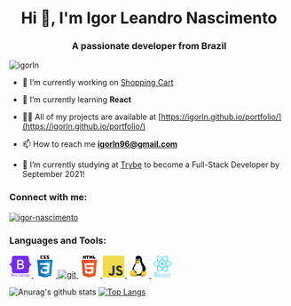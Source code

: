 <h1 align="center">Hi 👋, I'm Igor Leandro Nascimento</h1>
<h3 align="center">A passionate developer from Brazil</h3>

<p align="left"> <img src="https://komarev.com/ghpvc/?username=igorln&label=Profile%20views&color=0e75b6&style=flat" alt="igorln" /> </p>

- 🔭 I’m currently working on [Shopping Cart](https://github.com/igorln/shopping-cart)

- 🌱 I’m currently learning **React**

- 👨‍💻 All of my projects are available at [https://igorln.github.io/portfolio/](https://igorln.github.io/portfolio/)

- 📫 How to reach me **igorln96@gmail.com**

- 🚀 I’m currently studying at [Trybe](https://www.betrybe.com/) to become a Full-Stack Developer by September 2021!

<h3 align="left">Connect with me:</h3>
<p align="left">
<a href="https://linkedin.com/in/igor-nascimento" target="blank"><img align="center" src="https://cdn.jsdelivr.net/npm/simple-icons@3.0.1/icons/linkedin.svg" alt="igor-nascimento" height="30" width="40" /></a>
</p>

<h3 align="left">Languages and Tools:</h3>
<p align="left"> <a href="https://getbootstrap.com" target="_blank"> <img src="https://raw.githubusercontent.com/devicons/devicon/master/icons/bootstrap/bootstrap-plain-wordmark.svg" alt="bootstrap" width="40" height="40"/> </a> <a href="https://www.w3schools.com/css/" target="_blank"> <img src="https://raw.githubusercontent.com/devicons/devicon/master/icons/css3/css3-original-wordmark.svg" alt="css3" width="40" height="40"/> </a> <a href="https://git-scm.com/" target="_blank"> <img src="https://www.vectorlogo.zone/logos/git-scm/git-scm-icon.svg" alt="git" width="40" height="40"/> </a> <a href="https://www.w3.org/html/" target="_blank"> <img src="https://raw.githubusercontent.com/devicons/devicon/master/icons/html5/html5-original-wordmark.svg" alt="html5" width="40" height="40"/> </a> <a href="https://developer.mozilla.org/en-US/docs/Web/JavaScript" target="_blank"> <img src="https://raw.githubusercontent.com/devicons/devicon/master/icons/javascript/javascript-original.svg" alt="javascript" width="40" height="40"/> </a> <a href="https://www.linux.org/" target="_blank"> <img src="https://raw.githubusercontent.com/devicons/devicon/master/icons/linux/linux-original.svg" alt="linux" width="40" height="40"/> </a> <a href="https://reactjs.org/" target="_blank"> <img src="https://raw.githubusercontent.com/devicons/devicon/master/icons/react/react-original-wordmark.svg" alt="react" width="40" height="40"/> </a> </p>

![Anurag's github stats](https://github-readme-stats.vercel.app/api?username=igorln&show_icons=true)
[![Top Langs](https://github-readme-stats.vercel.app/api/top-langs/?username=igorln&layout=compact)](https://github.com/anuraghazra/github-readme-stats)
